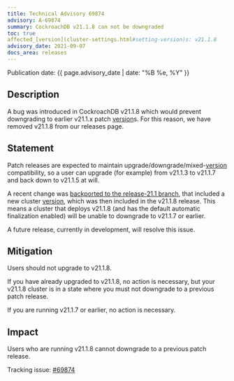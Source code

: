 ```yaml
---
title: Technical Advisory 69874
advisory: A-69874
summary: CockroachDB v21.1.8 can not be downgraded
toc: true
affected_[version](cluster-settings.html#setting-version)s: v21.1.8
advisory_date: 2021-09-07
docs_area: releases
---
```


Publication date: {{ page.advisory_date | date: "%B %e, %Y" }}

## Description

A bug was introduced in CockroachDB v21.1.8 which would prevent downgrading to earlier v21.1.x patch [version](cluster-settings.html#setting-version)s. For this reason, we have removed v21.1.8 from our releases page.

## Statement

Patch releases are expected to maintain upgrade/downgrade/mixed-[version](cluster-settings.html#setting-version) compatibility, so a user can upgrade (for example) from v21.1.3 to v21.1.7 and back down to v21.1.5 at will.

A recent change was [backported to the release-21.1 branch](https://github.com/cockroachdb/cockroach/pull/69157/files#diff-8f32466c40e6960b988c87d7e2453c01a591d420af123f0963959da8e580f2e4), that included a new cluster [version](cluster-settings.html#setting-version), which was then included in the v21.1.8 release. This means a cluster that deploys v21.1.8 (and has the default automatic finalization enabled) will be unable to downgrade to v21.1.7 or earlier.

A future release, currently in development, will resolve this issue.

## Mitigation

Users should not upgrade to v21.1.8.

If you have already upgraded to v21.1.8, no action is necessary, but your v21.1.8 cluster is in a state where you must not downgrade to a previous patch release.

If you are running v21.1.7 or earlier, no action is necessary.

## Impact

Users who are running v21.1.8 cannot downgrade to a previous patch release.

Tracking issue: [#69874](https://github.com/cockroachdb/cockroach/issues/69874)
